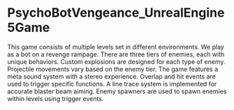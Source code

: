 # PsychoBotVengeance_UnrealEngine5Game


This game consists of multiple levels set in different environments.
We play as a bot on a revenge rampage.
There are three tiers of enemies, each with unique behaviors.
Custom explosions are designed for each type of enemy.
Projectile movements vary based on the enemy tier.
The game features a meta sound system with a stereo experience.
Overlap and hit events are used to trigger specific functions.
A line trace system is implemented for accurate blaster beam aiming.
Enemy spawners are used to spawn enemies within levels using trigger events.
